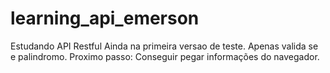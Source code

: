 # learning_api_emerson
Estudando API Restful
Ainda na primeira versao de teste. Apenas valida se e palindromo.
Proximo passo: Conseguir pegar informações do navegador.
